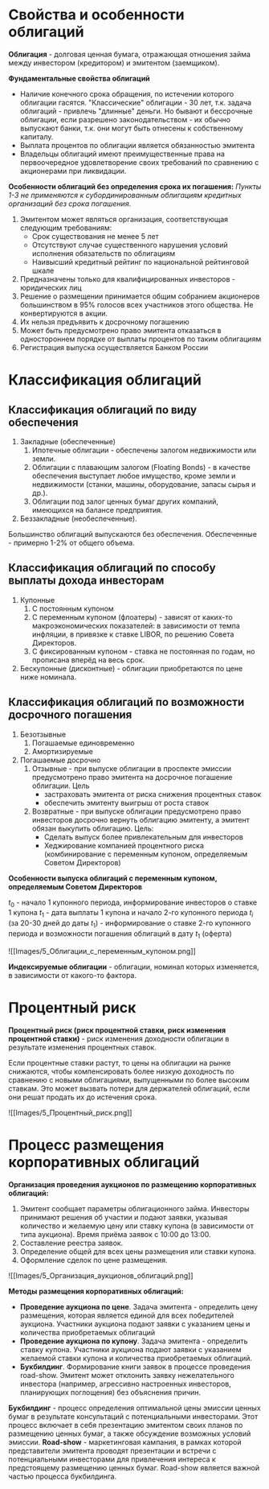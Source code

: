# Свойства и особенности облигаций

**Облигация** - долговая ценная бумага, отражающая отношения займа между инвестором (кредитором) и эмитентом (заемщиком).

**Фундаментальные свойства облигаций**
- Наличие конечного срока обращения, по истечении которого облигации гасятся. "Классические" облигации - 30 лет, т.к. задача облигаций - привлечь "длинные" деньги. Но бывают и бессрочные облигации, если разрешено законодательством - их обычно выпускают банки, т.к. они могут быть отнесены к собственному капиталу.
- Выплата процентов по облигации является обязанностью эмитента
- Владельцы облигаций имеют преимущественные права на первоочередное удовлетворение своих требований по сравнению с акционерами при ликвидации.

**Особенности облигаций без определения срока их погашения:**
*Пункты 1-3 не применяются к субординированным облигациям кредитных организаций без срока погашения*.
1. Эмитентом может являться организация, соответствующая следующим требованиям:
	- Срок существования не менее 5 лет
	- Отсутствуют случае существенного нарушения условий исполнения обязательств по облигациям
	- Наивысший кредитный рейтинг по национальной рейтинговой шкале
2. Предназначены только для квалифицированных инвесторов - юридических лиц
3. Решение о размещении принимается общим собранием акционеров большинством в 95% голосов всех участников этого общества. Не конвертируются в акции.
4. Их нельзя предъявить к досрочному погашению
5. Может быть предусмотрено право эмитента отказаться в одностороннем порядке от выплаты процентов по таким облигациям
6. Регистрация выпуска осуществляется Банком России

# Классификация облигаций

## Классификация облигаций по виду обеспечения
1. Закладные (обеспеченные)
	1. Ипотечные облигации - обеспечены залогом недвижимости или земли.
	2. Облигации с плавающим залогом (Floating Bonds) - в качестве обеспечения выступает любое имущество, кроме земли и недвижимости (станки, машины, оборудование, запасы сырья и др.).
	3. Облигации под залог ценных бумаг других компаний, имеющихся на балансе предприятия.
2. Беззакладные (необеспеченные).

Большинство облигаций выпускаются без обеспечения. Обеспеченные - примерно 1-2% от общего объема.
## Классификация облигаций по способу выплаты дохода инвесторам

1. Купонные
	1. С постоянным купоном
	2. С переменным купоном (флоатеры) - зависят от каких-то макроэкономических показателей: в зависимости от темпа инфляции, в привязке к ставке LIBOR, по решению Совета Директоров.
	3. С фиксированным купоном - ставка не постоянная по годам, но прописана вперёд на весь срок.
2. Бескупонные (дисконтные) - облигации приобретаются по цене ниже номинала.

## Классификация облигаций по возможности досрочного погашения

1. Безотзывные
	1. Погашаемые единовременно
	2. Амортизируемые
2. Погашаемые досрочно
	1. Отзывные - при выпуске облигации в проспекте эмиссии предусмотрено право эмитента на досрочное погашение облигации. Цель
		- застраховать эмитента от риска снижения процентных ставок
		- обеспечить эмитенту выигрыш от роста ставок
	2. Возвратные - при выпуске облигации предусмотрено право инвесторов досрочно  вернуть облигацию эмитенту, а эмитент обязан выкупить облигацию. Цель:
		- Сделать выпуск более привлекательным для инвесторов
		- Хеджирование компанией процентного риска (комбинирование с переменным купоном, определяемым Советом Директоров)

**Особенности выпуска облигаций с переменным купоном, определяемым Советом Директоров**

$t_0$ - начало 1 купонного периода, информирование инвесторов о ставке 1 купона
$t_1$ - дата выплаты 1 купона и начало 2-го купонного периода
$t_i$ (за 20-30 дней до даты $t_1$) - информирование о ставке 2-го купонного периода и возможности погашения облигаций в дату $t_1$ (оферта)

![[Images/5_Облигации_с_переменным_купоном.png]]

**Индексируемые облигации** - облигации, номинал которых изменяется, в зависимости от какого-то фактора.
# Процентный риск

**Процентный риск (риск процентной ставки, риск изменения процентной ставки)** - риск изменения доходности облигации в результате изменения процентных ставок.

Если процентные ставки растут, то цены на облигации на рынке снижаются, чтобы компенсировать более низкую доходность по сравнению с новыми облигациями, выпущенными по более высоким ставкам. Это может вызвать потери для держателей облигаций, если они решат продать их до истечения срока.

![[Images/5_Процентный_риск.png]]

# Процесс размещения корпоративных облигаций

**Организация проведения аукционов по размещению корпоративных облигаций:**
1. Эмитент сообщает параметры облигационного займа. Инвесторы принимают решения об участии и подают заявки, указывая количество и желаемую цену или ставку купона (в зависимости от типа аукциона). Время приёма заявок с 10:00 до 13:00.
2. Составление реестра заявок.
3. Определение общей для всех цены размещения или ставки купона.
4. Оформление сделок по цене размещения.

![[Images/5_Организация_аукционов_облигаций.png]]

**Методы размещения корпоративных облигаций:**
- **Проведение аукциона по цене**. Задача эмитента - определить цену размещения, которая является единой для всех победителей аукциона. Участники аукциона подают заявки с указанием цены и количества приобретаемых облигаций
- **Проведение аукциона по купону**. Задача эмитента - определить ставку купона. Участники аукциона подают заявки с указанием желаемой ставки купона и количества приобретаемых облигаций.
- **Букбилдинг**. Формирование книги заявок в процессе проведения road-show. Эмитент может отклонить заявку нежелательного инвестора (например, агрессивно настроенных инвесторов, планирующих поглощения) без объяснения причин.

**Букбилдинг** - процесс определения оптимальной цены эмиссии ценных бумаг в результате консультаций с потенциальными инвесторами. Этот процесс включает в себя презентацию эмитентом своих планов по размещению ценных бумаг, а также обсуждение возможных условий эмиссии. 
**Road-show** - маркетинговая кампания, в рамках которой представители эмитента проводят презентации и встречи с потенциальными инвесторами для привлечения интереса к предстоящему размещению ценных бумаг. Road-show является важной частью процесса букбилдинга.